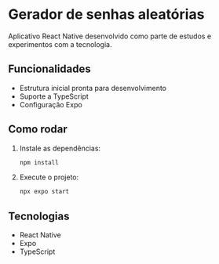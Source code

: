 # Gerador de senhas aleatórias

Aplicativo React Native desenvolvido como parte de estudos e experimentos com a tecnologia.

## Funcionalidades

- Estrutura inicial pronta para desenvolvimento
- Suporte a TypeScript
- Configuração Expo

## Como rodar

1. Instale as dependências:
   ```bash
   npm install
   ```
2. Execute o projeto:
   ```bash
   npx expo start
   ```

## Tecnologias

- React Native
- Expo
- TypeScript